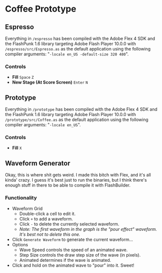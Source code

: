 # Coffee Prototype

## Espresso

Everything in `/espresso` has been compiled with the Adobe Flex 4 SDK and the FlashPunk 1.6 library targeting Adobe Flash Player 10.0.0 with `/espresso/src/Espresso.as` as the default application using the following compiler arguments: "`-locale en_US -default-size 320 480`".

### Controls

- **Fill** 		`Space`	`Z`
- **New Stage (At Score Screen)** `Enter`	`N`

## Prototype

Everything in `/prototype` has been compiled with the Adobe Flex 4 SDK and the FlashPunk 1.6 library targeting Adobe Flash Player 10.0.0 with `/prototype/src/Coffee.as` as the default application using the following compiler arguments: "`-locale en_US`".

### Controls

- **Fill** 		`X`

## Waveform Generator

Okay, this is where shit gets weird. I made this bitch with Flex, and it's all kinda' crazy. I guess it's best just to run the binaries, but I think there's enough stuff in there to be able to compile it with FlashBuilder.

### Functionality

- Waveform Grid
	- Double-click a cell to edit it.
	- Click `+` to add a waveform.
	- Click `-` to delete the currently selected waveform.
	- *Note: The first waveform in the graph is the "pour effect" waveform. It's best not to delete this one.*
- Click `Generate Waveform` to generate the current waveform...
- Options
	- Wave Speed controls the speed of an animated wave.
	- Step Size controls the draw step size of the wave (in pixels).
	- Animated determines if the wave is animated.
- Click and hold on the animated wave to "pour" into it. Sweet!
